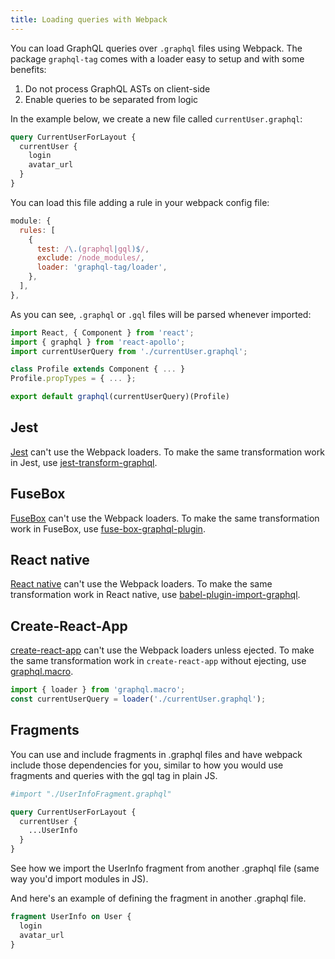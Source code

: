```yaml
---
title: Loading queries with Webpack
---
```


You can load GraphQL queries over `.graphql` files using Webpack. The package `graphql-tag` comes with a loader easy to setup and with some benefits:

1. Do not process GraphQL ASTs on client-side
2. Enable queries to be separated from logic

In the example below, we create a new file called `currentUser.graphql`:

```graphql
query CurrentUserForLayout {
  currentUser {
    login
    avatar_url
  }
}
```

You can load this file adding a rule in your webpack config file:

```js
module: {
  rules: [
    {
      test: /\.(graphql|gql)$/,
      exclude: /node_modules/,
      loader: 'graphql-tag/loader',
    },
  ],
},
```

As you can see, `.graphql` or `.gql` files will be parsed whenever imported:

```js
import React, { Component } from 'react';
import { graphql } from 'react-apollo';
import currentUserQuery from './currentUser.graphql';

class Profile extends Component { ... }
Profile.propTypes = { ... };

export default graphql(currentUserQuery)(Profile)
```

## Jest

[Jest](https://facebook.github.io/jest/) can't use the Webpack loaders. To make the same transformation work in Jest, use [jest-transform-graphql](https://github.com/remind101/jest-transform-graphql).

## FuseBox

[FuseBox](http://fuse-box.org) can't use the Webpack loaders. To make the same transformation work in FuseBox, use [fuse-box-graphql-plugin](https://github.com/otothea/fuse-box-graphql-plugin).

## React native

[React native](https://facebook.github.io/react-native/) can't use the Webpack loaders. To make the same transformation work in React native, use [babel-plugin-import-graphql](https://github.com/detrohutt/babel-plugin-import-graphql).

## Create-React-App

[create-react-app](https://github.com/facebook/create-react-app/) can't use the Webpack loaders unless ejected. To make the same transformation work in `create-react-app` without ejecting, use [graphql.macro](https://github.com/evenchange4/graphql.macro).

```javascript
import { loader } from 'graphql.macro';
const currentUserQuery = loader('./currentUser.graphql');
```

## Fragments

You can use and include fragments in .graphql files and have webpack include those dependencies for you, similar to how you would use fragments and queries with the gql tag in plain JS.


```graphql
#import "./UserInfoFragment.graphql"

query CurrentUserForLayout {
  currentUser {
    ...UserInfo
  }
}
```

See how we import the UserInfo fragment from another .graphql file (same way you'd import modules in JS).

And here's an example of defining the fragment in another .graphql file.

```graphql
fragment UserInfo on User {
  login
  avatar_url
}
```
